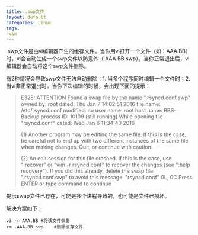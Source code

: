```yaml
---
title: .swp文件
layout: default
categories: Linux
tags: 
-vim
---
```


.swp文件是由vi编辑器产生的缓存文件。当你用vi打开一个文件（如：AAA.BB）时，vi会自动生成一个swp文件以防意外（.AAA.BB.swp）。当你正常退出后，vi编辑器会自动将这个swp文件删除。

有2种情况会导致swp文件无法自动删除：1. 当多个程序同时编辑一个文件时；2. 当vi非正常退出时。当你下次编辑的时候，会出现下面的提示：

> E325: ATTENTION
>Found a swap file by the name ".rsyncd.conf.swp" owned by: root dated: Thu Jan 7 14:02:51 2016
>file name: /etc/rsyncd.conf
>modified: no
>user name: root host name: BBS-Backup
>process ID: 10109 (still running)
>While opening file "rsyncd.conf"
>dated: Wed Jan 6 11:34:40 2016
>
>(1) Another program may be editing the same file.
>If this is the case, be careful not to end up with two different instances of the same file when making changes. Quit, or continue with caution.
>
>(2) An edit session for this file crashed.
>If this is the case, use ":recover" or "vim -r rsyncd.conf" to recover the changes (see ":help recovery"). If you did this already, delete the swap file ".rsyncd.conf.swp" to avoid this message.
>"rsyncd.conf" 0L, 0C
>Press ENTER or type command to continue

提示swap文件已存在，可能是多个进程导致的，也可能是文件已损坏。

解决方案如下：

    vi -r AAA.BB #将该文件恢复
    rm .AAA.BB.swp    #删除缓存文件